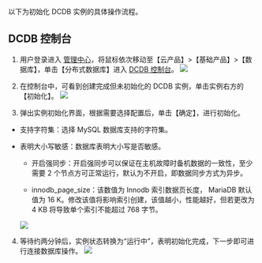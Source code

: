 以下为初始化 DCDB 实例的具体操作流程。
## DCDB 控制台
1. 用户登录进入 [管理中心](http://console.tce.fsphere.cn/)，将鼠标依次移动至【云产品】>【基础产品】>【数据库】，单击【分布式数据库】进入 [ DCDB 控制台](http://console.tce.fsphere.cn/dcdb)。
	![](https://mc.qcloudimg.com/static/img/23475689f7192fd8a0fc681d9e4cea2e/r1.png)
2. 在控制台中，可看到创建完成但未初始化的 DCDB 实例，单击实例右方的【初始化】。
	![](https://mc.qcloudimg.com/static/img/3f1382a09e8636e052ca766e71d40465/image.png)

3. 弹出实例初始化界面，根据需要选择配置后，单击【确定】，进行初始化。
 - 支持字符集：选择 MySQL 数据库支持的字符集。

 - 表明大小写敏感：数据库表明大小写是否敏感。

	-  开启强同步：开启强同步可以保证在主机故障时备机数据的一致性，至少需要 2 个节点方可正常运行，默认为不开启，即数据同步方式为异步。

	- innodb_page_size：该数值为 Innodb 索引数据页长度， MariaDB 默认值为 16  K。修改该值将影响索引创建，该值越小，性能越好，但若更改为 4 KB 将导致单个索引不能超过 768 字节。
	
	![](https://mc.qcloudimg.com/static/img/6f9711414968945d27a8533c914e0317/r3.png)
	
4. 等待约两分钟后，实例状态转换为“运行中”，表明初始化完成，下一步即可进行连接数据库操作。
	![](https://mc.qcloudimg.com/static/img/87b5573dc8220c19069aa8d8b08cbcb3/r4.png)